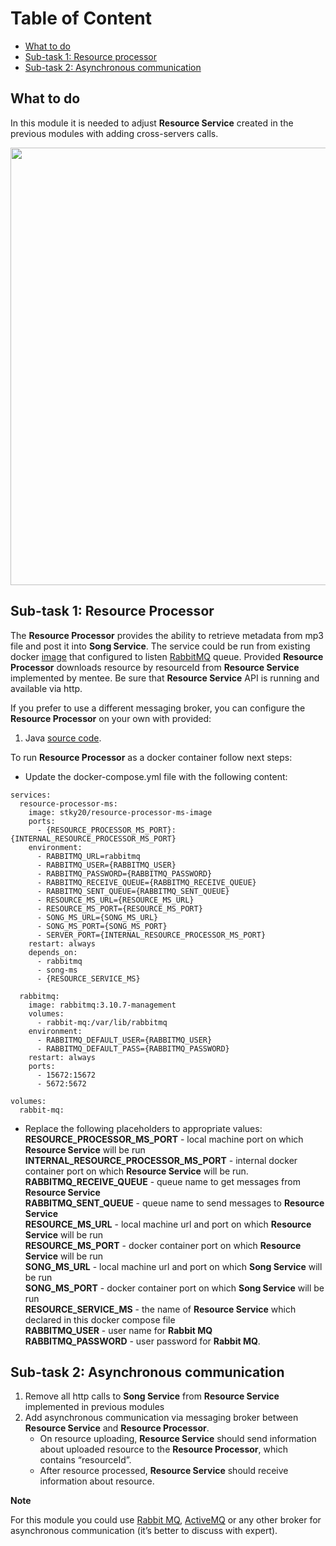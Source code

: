 # Table of Content

- [What to do](#what-to-do)
- [Sub-task 1: Resource processor](#sub-task-1-resource-processor)
- [Sub-task 2: Asynchronous communication](#sub-task-2-asynchronous-communication)

## What to do

In this module it is needed to adjust **Resource Service** created in the previous modules with adding cross-servers
calls.

<div align="center">
    <img src="images/microservices_communication.png" width="700">
</div>

## Sub-task 1: Resource Processor

The **Resource Processor** provides the ability to retrieve metadata from mp3 file and post it into **Song Service**.
The service could be run from existing docker [image](https://hub.docker.com/r/stky20/resource-processor-ms-image/tags)
that configured to listen [RabbitMQ](https://www.rabbitmq.com/) queue.
Provided **Resource Processor** downloads resource by resourceId from **Resource Service** implemented by mentee.
Be sure that **Resource Service** API is running and available via http.

If you prefer to use a different messaging broker, you can configure the **Resource Processor** on your own with
provided:

1. Java [source code](https://git.epam.com/Stanislau_Kudzei/cloud_native_microservices/-/tree/main/resource-processor-service).

To run **Resource Processor** as a docker container follow next steps:

- Update the docker-compose.yml file with the following content:

```
services:
  resource-processor-ms:
    image: stky20/resource-processor-ms-image
    ports:
      - {RESOURCE_PROCESSOR_MS_PORT}:{INTERNAL_RESOURCE_PROCESSOR_MS_PORT}
    environment:
      - RABBITMQ_URL=rabbitmq
      - RABBITMQ_USER={RABBITMQ_USER}
      - RABBITMQ_PASSWORD={RABBITMQ_PASSWORD}
      - RABBITMQ_RECEIVE_QUEUE={RABBITMQ_RECEIVE_QUEUE}
      - RABBITMQ_SENT_QUEUE={RABBITMQ_SENT_QUEUE}
      - RESOURCE_MS_URL={RESOURCE_MS_URL}
      - RESOURCE_MS_PORT={RESOURCE_MS_PORT}
      - SONG_MS_URL={SONG_MS_URL}
      - SONG_MS_PORT={SONG_MS_PORT}
      - SERVER_PORT={INTERNAL_RESOURCE_PROCESSOR_MS_PORT}
    restart: always
    depends_on:
      - rabbitmq
      - song-ms
      - {RESOURCE_SERVICE_MS}
    
  rabbitmq:
    image: rabbitmq:3.10.7-management
    volumes:
      - rabbit-mq:/var/lib/rabbitmq
    environment:
      - RABBITMQ_DEFAULT_USER={RABBITMQ_USER}
      - RABBITMQ_DEFAULT_PASS={RABBITMQ_PASSWORD}
    restart: always
    ports:
      - 15672:15672
      - 5672:5672

volumes:
  rabbit-mq:
```

- Replace the following placeholders to appropriate values:\
  **RESOURCE_PROCESSOR_MS_PORT** - local machine port on which **Resource Service** will be run\
  **INTERNAL_RESOURCE_PROCESSOR_MS_PORT** - internal docker container port on which **Resource Service** will be run.\
  **RABBITMQ_RECEIVE_QUEUE** - queue name to get messages from **Resource Service**\
  **RABBITMQ_SENT_QUEUE** - queue name to send messages to **Resource Service**\
  **RESOURCE_MS_URL** - local machine url and port on which **Resource Service** will be run\
  **RESOURCE_MS_PORT** - docker container port on which **Resource Service** will be run\
  **SONG_MS_URL** - local machine url and port on which **Song Service** will be run\
  **SONG_MS_PORT** - docker container port on which **Song Service** will be run\
  **RESOURCE_SERVICE_MS** - the name of **Resource Service** which declared in this docker compose file\
  **RABBITMQ_USER** - user name for **Rabbit MQ**\
  **RABBITMQ_PASSWORD** - user password for **Rabbit MQ**.

## Sub-task 2: Asynchronous communication

1) Remove all http calls to **Song Service** from **Resource Service** implemented in previous modules
2) Add asynchronous communication via messaging broker between **Resource Service** and **Resource Processor**.
   - On resource uploading, **Resource Service** should send information about uploaded resource to the **Resource
     Processor**, which contains “resourceId”.
   - After resource processed, **Resource Service** should receive information about resource.

**Note**

For this module you could
use [Rabbit MQ](https://hub.docker.com/_/rabbitmq), [ActiveMQ](https://hub.docker.com/r/rmohr/activemq) or any other
broker for asynchronous communication (it’s better to discuss with expert).

